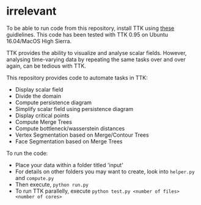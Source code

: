 # irrelevant

To be able to run code from this repository, install TTK using [these](https://topology-tool-kit.github.io/installation.html) guidlelines. This code has been tested with TTK 0.95 on Ubuntu 16.04/MacOS High Sierra. 

TTK provides the ability to visualize and analyse scalar fields.
However, analysing time-varying data by repeating the same tasks over and over again, can be tedious with TTK.

This repository provides code to automate tasks in TTK:

- Display scalar field
- Divide the domain
- Compute persistence diagram
- Simplify scalar field using persistence diagram
- Display critical points
- Compute Merge Trees
- Compute bottleneck/wasserstein distances
- Vertex Segmentation based on Merge/Contour Trees
- Face Segmentation based on Merge Trees

To run the code:

- Place your data within a folder titled 'input'
- For details on other folders you may want to create, look into `helper.py` and `compute.py`
- Then execute, `python run.py`
- To run TTK parallelly, execute `python test.py <number of files> <number of cores>`
